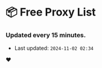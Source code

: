 # :package: Free Proxy List
### Updated every 15 minutes.

- Last updated: `2024-11-02 02:34`

:heart:
